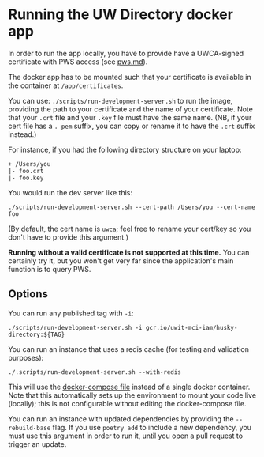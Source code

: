# Running the UW Directory docker app

In order to run the app locally, you have to provide have a UWCA-signed certificate 
with PWS access (see [pws.md](pws.md)).

The docker app has to be mounted such that your certificate is available in the 
container at `/app/certificates`.

You can use: `./scripts/run-development-server.sh` to run the image, providing the 
path to your certificate and the name of your certificate. Note that your `.crt` 
file and your `.key` file must have the same name. (NB, if your cert file has a `.
pem` suffix, you can copy or rename it to have the `.crt` suffix instead.)

For instance, if you had the following directory structure on your laptop:

```
+ /Users/you
|- foo.crt
|- foo.key
```

You would run the dev server like this:

```
./scripts/run-development-server.sh --cert-path /Users/you --cert-name foo
```

(By default, the cert name is `uwca`; feel free to rename your cert/key so you don't 
have to provide this argument.)

**Running without a valid certificate is not supported at this time.** You can 
certainly try it, but you won't get very far since the application's main function 
is to query PWS.


## Options

You can run any published tag with `-i`:

`./scripts/run-development-server.sh -i gcr.io/uwit-mci-iam/husky-directory:${TAG}`

You can run an instance that uses a redis cache (for testing and validation
purposes):

`./.scripts/run-development-server.sh --with-redis`

This will use the [docker-compose file](../docker/docker-compose.app-with-redis.yaml)
instead of a single docker container. Note that this automatically sets up the
environment to mount your code live (locally); this is not configurable without editing
the docker-compose file.

You can run an instance with updated dependencies by providing the `--rebuild-base`
flag. If you use `poetry add` to include a new dependency, you must use this
argument in order to run it, until you open a pull request to trigger an update. 
